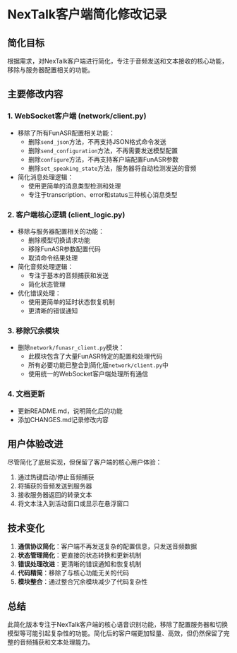 # NexTalk客户端简化修改记录

## 简化目标

根据需求，对NexTalk客户端进行简化，专注于音频发送和文本接收的核心功能，移除与服务器配置相关的功能。

## 主要修改内容

### 1. WebSocket客户端 (network/client.py)

- 移除了所有FunASR配置相关功能：
  - 删除`send_json`方法，不再支持JSON格式命令发送
  - 删除`send_configuration`方法，不再需要发送模型配置
  - 删除`configure`方法，不再支持客户端配置FunASR参数
  - 删除`set_speaking_state`方法，服务器将自动检测发送的音频
- 简化消息处理逻辑：
  - 使用更简单的消息类型检测和处理
  - 专注于transcription、error和status三种核心消息类型

### 2. 客户端核心逻辑 (client_logic.py)

- 移除与服务器配置相关的功能：
  - 删除模型切换请求功能
  - 移除FunASR参数配置代码
  - 取消命令结果处理
- 简化音频处理逻辑：
  - 专注于基本的音频捕获和发送
  - 简化状态管理
- 优化错误处理：
  - 使用更简单的延时状态恢复机制
  - 更清晰的错误通知

### 3. 移除冗余模块

- 删除`network/funasr_client.py`模块：
  - 此模块包含了大量FunASR特定的配置和处理代码
  - 所有必要功能已整合到简化版`network/client.py`中
  - 使用统一的WebSocket客户端处理所有通信

### 4. 文档更新

- 更新README.md，说明简化后的功能
- 添加CHANGES.md记录修改内容

## 用户体验改进

尽管简化了底层实现，但保留了客户端的核心用户体验：

1. 通过热键启动/停止音频捕获
2. 将捕获的音频发送到服务器
3. 接收服务器返回的转录文本
4. 将文本注入到活动窗口或显示在悬浮窗口

## 技术变化

1. **通信协议简化**：客户端不再发送复杂的配置信息，只发送音频数据
2. **状态管理简化**：更直接的状态转换和更新机制
3. **错误处理改进**：更清晰的错误通知和恢复机制
4. **代码精简**：移除了与核心功能无关的代码
5. **模块整合**：通过整合冗余模块减少了代码复杂性

## 总结

此简化版本专注于NexTalk客户端的核心语音识别功能，移除了配置服务器和切换模型等可能引起复杂性的功能。简化后的客户端更加轻量、高效，但仍然保留了完整的音频捕获和文本处理能力。 